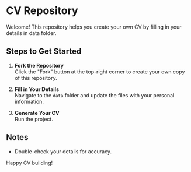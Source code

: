 # CV Repository

Welcome! This repository helps you create your own CV by filling in your details in data folder.

## Steps to Get Started

1. **Fork the Repository**  
    Click the "Fork" button at the top-right corner to create your own copy of this repository.

2. **Fill in Your Details**  
    Navigate to the `data` folder and update the files with your personal information.

3. **Generate Your CV**  
    Run the project.

## Notes

- Double-check your details for accuracy.

Happy CV building!
